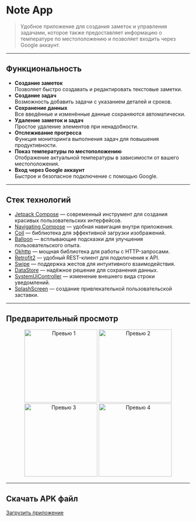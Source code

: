 # Note App

> Удобное приложение для создания заметок и управления задачами, которое также предоставляет информацию о температуре по местоположению и позволяет входить через Google аккаунт.

---

## Функциональность

- **Создание заметок**  
  Позволяет быстро создавать и редактировать текстовые заметки.
- **Создание задач**  
  Возможность добавить задачи с указанием деталей и сроков.
- **Сохранение данных**  
  Все введённые и изменённые данные сохраняются автоматически.
- **Удаление заметок и задач**  
  Простое удаление элементов при ненадобности.
- **Отслеживание прогресса**  
  Функция мониторинга выполнения задач для повышения продуктивности.
- **Показ температуры по местоположению**  
  Отображение актуальной температуры в зависимости от вашего местоположения.
- **Вход через Google аккаунт**  
  Быстрое и безопасное подключение с помощью Google.

---

## Стек технологий

- [Jetpack Compose](https://developer.android.com/jetpack/compose) — современный инструмент для создания красивых пользовательских интерфейсов.
- [Navigating Compose](https://developer.android.com/jetpack/compose/navigation) — удобная навигация внутри приложения.
- [Coil](https://coil-kt.github.io/coil/) — библиотека для эффективной загрузки изображений.
- [Balloon](https://github.com/skydoves/Balloon) — всплывающие подсказки для улучшения пользовательского опыта.
- [Okhttp](https://github.com/square/okhttp) — мощная библиотека для работы с HTTP-запросами.
- [Retrofit2](https://square.github.io/retrofit/) — удобный REST-клиент для подключения к API.
- [Swipe](https://github.com/saket/swipe) — поддержка жестов для интуитивного взаимодействия.
- [DataStore](https://developer.android.com/jetpack/androidx/releases/datastore) — надёжное решение для сохранения данных.
- [SystemUiController](https://google.github.io/accompanist/systemuicontroller/) — изменение внешнего вида строки уведомлений.
- [SplashScreen](https://developer.android.com/develop/ui/views/launch/splash-screen) — создание привлекательной пользовательской заставки.

---

## Предварительный просмотр

<div align="center">
  <img src="https://firebasestorage.googleapis.com/v0/b/moviesearch-477af.appspot.com/o/note_4.jpg?alt=media&token=cc146917-299a-43be-a9c2-7438171a6081" width="200" alt="Превью 1" />
  <img src="https://firebasestorage.googleapis.com/v0/b/moviesearch-477af.appspot.com/o/note_3.jpg?alt=media&token=3398564a-a2c7-4ef4-9045-6fb7c61ed0cb" width="200" alt="Превью 2" />
  <img src="https://firebasestorage.googleapis.com/v0/b/moviesearch-477af.appspot.com/o/note_2.jpg?alt=media&token=b3b44043-c799-475f-a8d0-714a72b8fb7a" width="200" alt="Превью 3" />
  <img src="https://firebasestorage.googleapis.com/v0/b/moviesearch-477af.appspot.com/o/note_1.jpg?alt=media&token=2a051320-7fc0-40ea-b7bf-5b88f4729e71" width="200" alt="Превью 4" />
</div>

---

## Скачать APK файл

[Загрузить приложение](https://github.com/Egor228000/Notes/blob/master/app-debug.apk)
